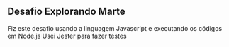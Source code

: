 ## Desafio Explorando Marte

Fiz este desafio usando a linguagem Javascript e executando os códigos em Node.js
Usei Jester para fazer testes